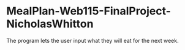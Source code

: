 # MealPlan-Web115-FinalProject-NicholasWhitton
The program lets the user input what they will eat for the next week.
